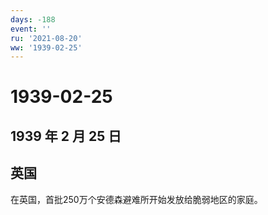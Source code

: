 ```yaml
---
days: -188
event: ''
ru: '2021-08-20'
ww: '1939-02-25'
---
```


# 1939-02-25

## 1939 年 2 月 25 日

## 英国

在英国，首批250万个安德森避难所开始发放给脆弱地区的家庭。
